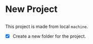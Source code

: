# New Project

##

This project is made from local `machine`.

- [x] Create a new folder for the project.